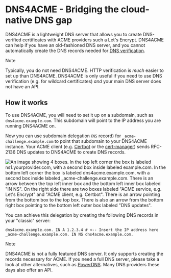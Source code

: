 # DNS4ACME - Bridging the cloud-native DNS gap

DNS4ACME is a lightweight DNS server that allows you to create DNS-verified certificates with ACME providers such a Let's Encrypt. DNS4ACME can help if you have an old-fashioned DNS server, and you cannot automatically create the DNS records needed for [DNS verification](https://letsencrypt.org/docs/challenge-types/#dns-01-challenge).

> [!NOTE]
> Typically, you do not need DNS4ACME. HTTP verification is *much* easier to set up than DNS4ACME. DNS4ACME is only useful if you need to use DNS verification (e.g. for wildcard certificates) *and* your main DNS server does not have an API.

## How it works

To use DNS4ACME, you will need to set it up on a subdomain, such as `dns4acme.example.com`. This subdomain will point to the IP address you are running DNS4ACME on.

Now you can use subdomain delegation (`NS` record) for `_acme-challenge.example.com` to point that subdomain to your DNS4ACME instance. Your ACME client (e.g. [Certbot](https://certbot-dns-rfc2136.readthedocs.io/en/stable/) or the [cert-manager](https://cert-manager.io/)) sends RFC-2136 DNS updates to DNS4ACME to create DNS records.

![An image showing 4 boxes. In the top left corner the box is labeled ns1.yourprovider.com, with a second box inside labeled example.com. In the bottom left corner the box is labeled dns4acme.example.com, with a second box inside labeled _acme-challenge.example.com. There is an arrow between the top left inner box and the bottom left inner box labeled "IN NS". On the right side there are two boxes labeled "ACME service, e.g. Let's Encrypt" and "ACME client, e.g. Certbot". There is an arrow pointing from the bottom box to the top box. There is also an arrow from the bottom right box pointing to the bottom left outer box labeled "DNS updates".](docs/dns4acme.svg)

You can achieve this delegation by creating the following DNS records in your "classic" server:

```
dns4acme.example.com. IN A 1.2.3.4 # <-- Insert the IP address here
_acme-challenge.example.com. IN NS dns4acme.example.com.
```

> [!NOTE]
> DNS4ACME is not a fully featured DNS server. It only supports creating the records necessary for ACME. If you need a full DNS server, please take a look at other alternatives, such as [PowerDNS](https://www.powerdns.com/). Many DNS providers these days also offer an API.
